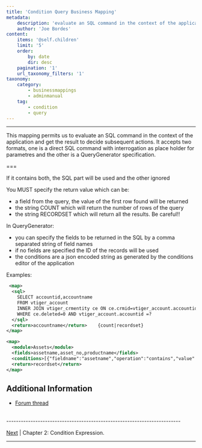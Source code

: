 ```yaml
---
title: 'Condition Query Business Mapping'
metadata:
    description: 'evaluate an SQL command in the context of the application and get the result to decide subsequent actions'
    author: 'Joe Bordes'
content:
    items: '@self.children'
    limit: '5'
    order:
        by: date
        dir: desc
    pagination: '1'
    url_taxonomy_filters: '1'
taxonomy:
    category:
        - businessmappings
        - adminmanual
    tag:
        - condition
        - query
---
```

---

This mapping permits us to evaluate an SQL command in the context of the application and get the result to decide subsequent actions. It accepts two formats, one is a direct SQL command with interrogation as place holder for parametres and the other is a QueryGenerator specification.

===

If it contains both, the SQL part will be used and the other ignored

You MUST specify the return value which can be:

* a field from the query, the value of the first row found will be returned
* the string COUNT which will return the number of rows of the query
* the string RECORDSET which will return all the results. Be careful!!

In QueryGenerator:

* you can specify the fields to be returned in the SQL by a comma separated string of field names
* if no fields are specified the ID of the records will be used
* the conditions are a json encoded string as generated by the conditions editor of the application

Examples:

```xml
 <map>
  <sql>
    SELECT accountid,accountname
    FROM vtiger_account
    INNER JOIN vtiger_crmentity ce ON ce.crmid=vtiger_account.accountid
    WHERE ce.deleted=0 AND vtiger_account.accountid =?
  </sql>
  <return>accountname</return>    {count|recordset}
</map>
```

```xml
<map>
  <module>Assets</module>
  <fields>assetname,asset_no,productname</fields>
  <conditions>[{"fieldname":"assetname","operation":"contains","value":"j","valuetype":"rawtext","joincondition":"and","groupid":"0"},{"fieldname":"product : (Products) unit_price","operation":"greater than","value":"30","valuetype":"rawtext","joincondition":"and",groupid":"0"}]</conditions>
  <return>recordset</return>
</map>
```

## Additional Information

* [Forum thread](http://discussions.corebos.org/thread-642.html)


<br>
------------------------------------------------------------------------

[Next](../03.condition-expression) | Chapter 2: Condition Expression.

------------------------------------------------------------------------